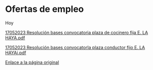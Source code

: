   Ofertas de empleo
=================

   Hoy      
  
[![]()17052023 Resolución bases convocato​ria plaza de cocinero fija E. LA HAYA.pdf](https://www.exteriores.gob.es/Embajadas/lahaya/es/Embajada/Documents/17052023%20Resoluci%C3%B3n%20bases%20convocatoria%20plaza%20de%20cocinero%20fija%20E.%20LA%20HAYA.pdf)​  
  


[![]()17052023 Resolución bases convocatorIa plaza conductor fijo E. LA HAYAi.pdf](https://www.exteriores.gob.es/Embajadas/lahaya/es/Embajada/Documents/17052023%20Resoluci%C3%B3n%20bases%20convocatorIa%20plaza%20conductor%20fijo%20E.%20LA%20HAYAi.pdf)  


  


   [Enlace a la página original](https://www.exteriores.gob.es/Embajadas/lahaya/es/Embajada/Paginas/Ofertas-de-empleo.aspx)